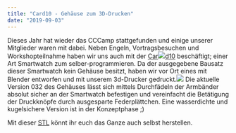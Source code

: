 ```yaml
---
title: "Card10 - Gehäuse zum 3D-Drucken"
date: "2019-09-03"
---
```


Dieses Jahr hat wieder das CCCamp stattgefunden und einige unserer Mitglieder waren mit dabei. Neben Engeln, Vortragsbesuchen und Workshopteilnahme haben wir uns auch mit der [Car![](images/const-1.png)d10](https://card10.badge.events.ccc.de/) beschäftigt; einer Art Smartwatch zum selber-programmieren. Da der ausgegebene Bausatz dieser Smartwatch kein Gehäuse besitzt, haben wir vor Ort eines mit Blender entworfen und mit unserem 3d-Drucker gedruckt.![](images/pic.png) Die aktuelle Version 032 des Gehäuses lässt sich mittels Durchfädeln der Armbänder absolut sicher an der Smartwatch befestigen und vereinfacht die Betätigung der Druckknöpfe durch ausgesparte Federplättchen. Eine wasserdichte und kugelsichere Version ist in der Konzeptphase ;)

Mit dieser [STL](https://hackzogtum-coburg.de/~_3d_flo/cardioBadgeCover/_3d-flo_cardBadgCov_UD_023.stl) könnt ihr euch das Ganze auch selbst herstellen.
